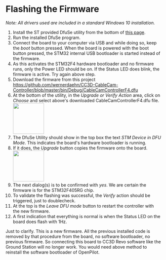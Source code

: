 # Flashing the Firmware

_Note: All drivers used are included in a standard Windows 10 installation._
1. Install the ST provided DfuSe utility from the bottom of [this page](http://www.st.com/en/development-tools/stsw-stm32080.html).
1. Run the installed DfuSe program.
1. Connect the board to your computer via USB and while doing so, keep the _boot_ button pressed. When the board is powered with the boot button pressed, the STM32 internal USB bootloader is started instead of the firmware.
1. As this activates the STM32F4 hardware bootloader and no firmware runs, only the Power LED should be on. If the Status LED does blink, the firmware is active. Try again above step.
1. Download the firmware from this project https://github.com/wernerdaehn/CC3D-CableCam-Controller/blob/master/bin/Debug/CableCamControllerF4.dfu
1. At the bottom of the utility, in the _Upgrade or Verify Action_ area, click on _Choose_ and select above's downloaded CableCamControllerF4.dfu file. 
<a href="https://raw.githubusercontent.com/wernerdaehn/CC3D-CableCam-Controller/master/_images/dfuse_choose.jpg"><img src="../_images/dfuse_choose.jpg" height="100px"/></a>
1. The DfuSe Utility should show in the top box the text _STM Device in DFU Mode_. This indicates the board's hardware bootloader is running. 
1. If it does, the _Upgrade_ button copies the firmware onto the board. 
<a href="https://raw.githubusercontent.com/wernerdaehn/CC3D-CableCam-Controller/master/_images/dfuse_upgrade.jpg"><img src="../_images/dfuse_upgrade.jpg" height="100px"/></a>
1. The next dialog(s) is to be confirmed with _yes_. We are certain the firmware is for the STM32F405RG chip.
1. To validate the flashing was successful, the _Verify_ action should be triggered, just to doublecheck.
1. At the top is the _Leave DFU mode_ button to restart the controller with the new firmware.
1. A first indication that everything is normal is when the Status LED on the board does flash with 1Hz.



Just to clarify. This is a new firmware. All the previous installed code is removed by that procedure from the board, no software bootloader, no previous firmware. So connecting this board to CC3D Revo software like the Ground Station will no longer work. You would need above method to reinstall the software bootloader of OpenPilot.
